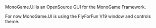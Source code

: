 MonoGame.UI is an OpenSource GUI for the MonoGame Framework.

For now MonoGame.UI is using the FlyForFun V19 window and controls theme.